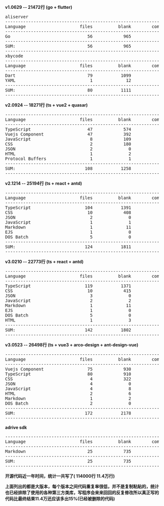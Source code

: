 **v1.0629  -- 21472行  (go + flutter)**
<pre>
aliserver
-------------------------------------------------------------------------------
Language                     files          blank        comment           code
-------------------------------------------------------------------------------
Go                              56            965            957           8951
-------------------------------------------------------------------------------
SUM:                            56            965            957           8951
-------------------------------------------------------------------------------
xbycode
-------------------------------------------------------------------------------
Language                     files          blank        comment           code
-------------------------------------------------------------------------------
Dart                            79           1099            337          12476
YAML                             1             12             45             45
-------------------------------------------------------------------------------
SUM:                            80           1111            382          12521
-------------------------------------------------------------------------------
</pre>

**v2.0924  -- 18271行  (ts + vue2 + quasar)**
<pre>
-------------------------------------------------------------------------------
Language                     files          blank        comment           code
-------------------------------------------------------------------------------
TypeScript                      47            574             66           9205
Vuejs Component                 47            392             22           7435
JavaScript                       8            109            106            837
CSS                              2            180              0            702
JSON                             2              0              0             66
HTML                             1              2              2             20
Protocol Buffers                 1              1              0              6
-------------------------------------------------------------------------------
SUM:                           108           1258            196          18271
-------------------------------------------------------------------------------
</pre>

**v2.1214  -- 25194行  (ts + react + antd)**
<pre>
-------------------------------------------------------------------------------
Language                     files          blank        comment           code
-------------------------------------------------------------------------------
TypeScript                     104           1391            722          21481
CSS                             10            408              2           3439
JSON                             2              0              0            124
JavaScript                       1              1              0             71
Markdown                         1             11              0             46
EJS                              1              0              0             25
DOS Batch                        5              0              0              8
-------------------------------------------------------------------------------
SUM:                           124           1811            724          25194
-------------------------------------------------------------------------------
</pre>

**v3.0210  -- 22773行  (ts + react + antd)**
<pre>
-------------------------------------------------------------------------------
Language                     files          blank        comment           code
-------------------------------------------------------------------------------
TypeScript                     119           1371            683          18950
CSS                             10            415              2           3503
JSON                             3              0              0            143
JavaScript                       2              2              0             91
Markdown                         1             11              0             46
EJS                              1              0              0             25
DOS Batch                        5              0              0              8
HTML                             1              3              0              7
-------------------------------------------------------------------------------
SUM:                           142           1802            685          22773
-------------------------------------------------------------------------------
</pre>

**v3.0523  -- 26498行  (ts + vue3 + arco-design + ant-design-vue)**
<pre>
-------------------------------------------------------------------------------
Language                     files          blank        comment           code
-------------------------------------------------------------------------------
Vuejs Component                 75            930            170          12396
TypeScript                      80            910            996          11835
CSS                              4            322              3           1935
JSON                             4              0              0            128
JavaScript                       4              8             15            128
HTML                             2              6              0             58
Markdown                         1              2              0             12
DOS Batch                        2              0              0              6
-------------------------------------------------------------------------------
SUM:                           172           2178           1184          26498
-------------------------------------------------------------------------------
</pre>

**adrive sdk**

<pre>
-------------------------------------------------------------------------------
Language                     files          blank        comment           code
-------------------------------------------------------------------------------
Markdown                        25            735              0           3812
-------------------------------------------------------------------------------
SUM:                            25            735              0           3812
-------------------------------------------------------------------------------
</pre>


**开源代码近一年时间，统计一共写了( 114000行 11.4万行)**

**上面列出的都是大版本，每个版本之间代码重复率很低，并不是复制粘贴的，统计也已经排除了使用的各种第三方类库，写程序会来来回回的反复修改所以真正写的代码比最终结果11.4万还应该多出15%(已经被删除的代码)**